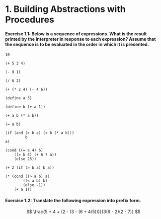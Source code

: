 # 1. Building Abstractions with Procedures

#### Exercise 1.1: Below is a sequence of expressions. What is the result printed by the interpreter in response to each expression? Assume that the sequence is to be evaluated in the order in which it is presented.

```eval-scheme
10
```

```eval-scheme
(+ 5 3 4)
```

```eval-scheme
(- 9 1)
```

```eval-scheme
(/ 6 2)
```

```eval-scheme
(+ (* 2 4) (- 4 6))
```

```eval-scheme
(define a 3)
```

```eval-scheme
(define b (+ a 1))
```

```eval-scheme
(+ a b (* a b))
```

```eval-scheme
(= a b)
```

```eval-scheme
(if (and (> b a) (< b (* a b)))
         b
a)
```

```eval-scheme
(cond ((= a 4) 6)
    ((= b 4) (+ 6 7 a))
    (else 25))
```

```eval-scheme
(+ 2 (if (> b a) b a))
```

```eval-scheme
(* (cond ((> a b) a)
        ((< a b) b)
        (else -1)) 
    (+ a 1))
```

#### Exercise 1.2: Translate the following expression into prefix form.

$$
\frac{5 + 4 + (2 - (3 - (6 + 4/5)))}{3(6 - 2)(2 - 7)}
$$